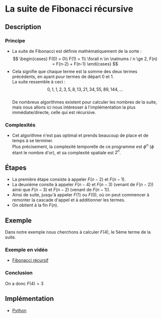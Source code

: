 # La suite de Fibonacci récursive

## Description

### Principe

* La suite de Fibonacci est définie mathématiquement de la sorte :
$$
\begin{cases}
F(0) = 0\\
F(1) = 1\\
\forall n \in \natnums / n \ge 2, F(n) = F(n-2) + F(n-1)
\end{cases}
$$
* Cela signifie que chaque terme est la somme des deux termes précédents, en ayant pour termes de départ 0 et 1.  
La suite ressemble à ceci :
$$0, 1, 1, 2, 3, 5, 8, 13, 21, 34, 55, 89, 144, \ldots$$
\
De nombreux algorithmes existent pour calculer les nombres de la suite, mais nous allons ici nous intéresser à l'implémentation la plus immédiate/directe, celle qui est récursive.

### Complexités

* Cet algorithme n'est pas optimal et prends beaucoup de place et de temps à se terminer.  
Plus précisement, la complexité temporelle de ce programme est $\phi^n$ ($\phi$ étant le nombre d'or), et sa complexité spatiale est $2^n$.

## Étapes

* La première étape consiste à appeler $F(n-2)$ et $F(n-1)$.
* La deuxième consite à appeler $F(n-4)$ et $F(n-3)$ (venant de $F(n-2)$) ainsi que $F(n-3)$ et $F(n-2)$ (venant de $F(n-1)$).
* Ainsi de suite, jusqu'à appeler $F(1)$ ou $F(0)$, où on peut commencer à remonter la cascade d'appel et à additionner les termes.
* On obtient à la fin $F(n)$.

## Exemple

Dans notre exemple nous cherchons à calculer $F(4)$, le 5ème terme de la suite.

### Exemple en vidéo

* [Fibonacci récursif](../Exemples/math/FibonacciRecursif.mp4)

### Conclusion

On a donc $F(4) = 3$

## Implémentation

* [Python](https://github.com/CloudArmor/PyAlgorithms/blob/master/maths/fibonacci_sequence_recursion.py)
